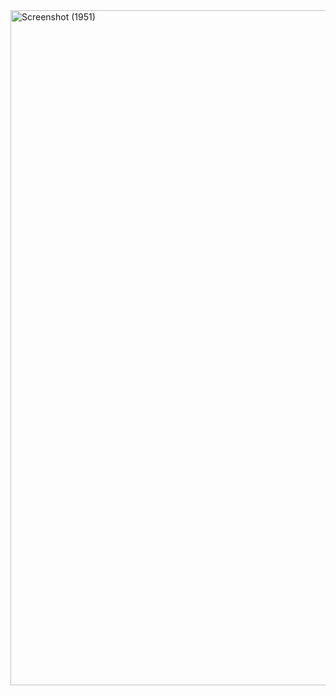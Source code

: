 <img width="1920" height="1080" alt="Screenshot (1951)" src="https://github.com/user-attachments/assets/94141cea-6824-45ac-8b3c-d88f3ac50304" />
